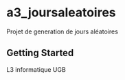 # a3_joursaleatoires

Projet  de generation de jours aléatoires

## Getting Started

L3 informatique UGB
